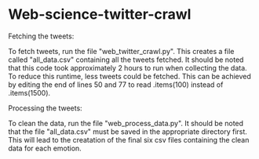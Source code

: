 # Web-science-twitter-crawl

Fetching the tweets:

To fetch tweets, run the file "web_twitter_crawl.py".
This creates a file called "all_data.csv" containing all the tweets fetched.
It should be noted that this code took approximately 2 hours to run when collecting the data. To reduce this runtime, less tweets could be fetched. This can be achieved by editing the end of lines 50 and 77 to read .items(100) instead of .items(1500).


Processing the tweets:

To clean the data, run the file "web_process_data.py".
It should be noted that the file "all_data.csv" must be saved in the appropriate directory first.
This will lead to the creatation of the final six csv files containing the clean data for each emotion.
